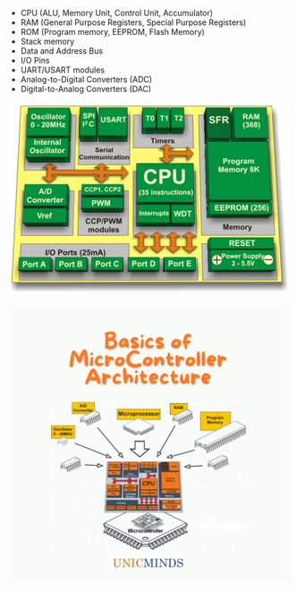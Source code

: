- CPU (ALU, Memory Unit, Control Unit, Accumulator)
- RAM (General Purpose Registers, Special Purpose Registers)
- ROM (Program memory, EEPROM, Flash Memory)
- Stack memory
- Data and Address Bus
- I/O Pins
- UART/USART modules
- Analog-to-Digital Converters (ADC)
- Digital-to-Analog Converters (DAC)

![MCU parts](Pasted%20image%2020251020100635.png)

![Basic of Microcontroller Architecture](Pasted%20image%2020251020100734.png)
